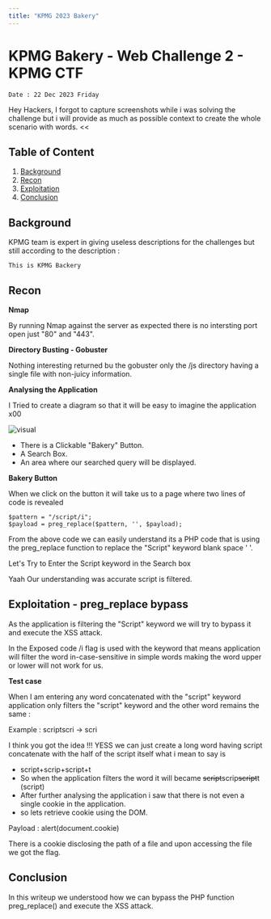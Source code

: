 ```yaml
---
title: "KPMG 2023 Bakery"
---
```


# KPMG Bakery - Web Challenge 2 - KPMG CTF

`Date : 22 Dec 2023 Friday`

Hey Hackers, I forgot to capture screenshots while i was solving the challenge but i will provide as much as possible context to create the whole scenario with words. <<


## Table of Content 

1. [Background](#background)
2. [Recon](#recon)
3. [Exploitation](#exploitation---preg_replace-bypass)
4. [Conclusion](#conclusion )

## Background 

KPMG team is expert in giving useless descriptions for the challenges but still according to the description : 

`This is KPMG Backery` 

## Recon

**Nmap**

By running Nmap against the server as expected there is no intersting port open just "80" and "443".

**Directory Busting - Gobuster**

Nothing interesting returned bu the gobuster only the /js directory having a single file with non-juicy information.

**Analysing the Application**

I Tried to create a diagram so that it will be easy to imagine the application x00

![visual](https://github.com/kris3c/kris3c.github.io/assets/128035061/879964d6-2aac-4255-afa4-d8afd4d1caed)


* There is a Clickable "Bakery" Button.
* A Search Box.
* An area where our searched query will be displayed.

**Bakery Button**

When we click on the button it will take us to a page where two lines of code is revealed 

```
$pattern = "/script/i";
$payload = preg_replace($pattern, '', $payload);
```

From the above code we can easily understand its a PHP code that is using the preg_replace function to replace the "Script" keyword blank space ' '.

Let's Try to Enter the Script keyword in the Search box 

Yaah Our understanding was accurate script is filtered.

## Exploitation - preg_replace bypass

As the application is filtering the "Script" keyword we will try to bypass it and execute the XSS attack.

In the Exposed code /i flag is used with the keyword that means application will filter the word in-case-sensitive in simple words making the word upper or lower will not work for us.

**Test case**

When I am entering any word concatenated with the "script" keyword application only filters the "script" keyword  and the other word remains the same : 

Example : scriptscri -> scri

I think you got the idea !!! YESS we can just create a long word having script concatenate with the half of the script itself what i mean to say is 

* script+scrip+script+t
* So when the application filters the word it will became ~~script~~scrip~~script~~t (script)
* After further analysing the application i saw that there is not even a single cookie in the application.
* so lets retrieve cookie using the DOM.

Payload : <scriptscripscriptt>alert(document.cookie)</scriptscripscriptt>

There is a cookie disclosing the path of a file and upon accessing the file we got the flag.

## Conclusion 

In this writeup we understood how we can bypass the PHP function preg_replace() and execute the XSS attack.   


